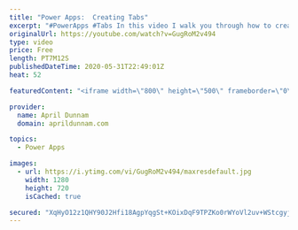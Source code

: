 ```yaml
---
title: "Power Apps:  Creating Tabs"
excerpt: "#PowerApps #Tabs In this video I walk you through how to create a tabbed interface in your Power Apps.  I discuss the different use cases for tabs and approaches to implementing.  Tabs are a great way to improve the UX of your apps and an important concept for any beginning #PowerAddict to grasp."
originalUrl: https://youtube.com/watch?v=GugRoM2v494
type: video
price: Free
length: PT7M12S
publishedDateTime: 2020-05-31T22:49:01Z
heat: 52

featuredContent: "<iframe width=\"800\" height=\"500\" frameborder=\"0\" src=\"https://www.youtube.com/embed/GugRoM2v494\" allow=\"accelerometer; autoplay; encrypted-media; gyroscope; picture-in-picture\" allowfullscreen></iframe>"

provider:
  name: April Dunnam
  domain: aprildunnam.com

topics:
  - Power Apps

images:
  - url: https://i.ytimg.com/vi/GugRoM2v494/maxresdefault.jpg
    width: 1280
    height: 720
    isCached: true

secured: "XqHyO12z1QHY90J2Hfi18AgpYqgSt+KOixDqF9TPZKo0rWYoVl2uv+WStcgyj+/tGtiU4EAtI3ONFksLRax3fx7aadVLLDLCbbrFLN6wuKRbchzVN4QWR+4czhDt4TaJKUfP6nSMaRS2HwSECrA7gIrMz8nNv0M8UAiIBNPZfrzBqefT9VS4vTNaXzpZ0o+hBWj06pcH54B9C5awORXjE8M9o5YK55ZlcgKDKYPPYytJ0OcgGqSBV4ginPHwquNFCcQq8V4CLGqsTb0Ab5t0dercB39bAOHmOeiliU6KMT1SAxXiDwmXCZS2rs4l5MGYT8T3Hdx+L1EfIepMW2GZmLki5Y84uAHsSIAMS2ZRfOP3965OXhazZRqzkjw3UcgRdv0x1cxZ6hyQo22dKs0WPteWvkM11A+zOF/R/pEc5D0=;4AhhpPjxEkPWVv2dz8MblQ=="
---
```


